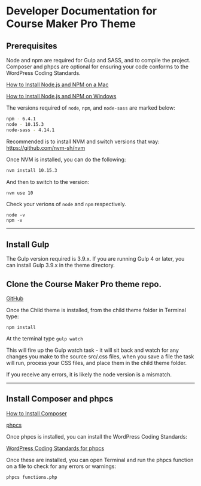 # Developer Documentation for Course Maker Pro Theme

## Prerequisites
Node and npm are required for Gulp and SASS, and to compile the project.
Composer and phpcs are optional for ensuring your code conforms to the WordPress Coding Standards.

[How to Install Node.js and NPM on a Mac](http://blog.teamtreehouse.com/install-node-js-npm-mac)

[How to Install Node.js and NPM on Windows](http://blog.teamtreehouse.com/install-node-js-npm-windows)

The versions required of ```node```, ```npm```, and ```node-sass``` are marked below:

```bash
npm - 6.4.1
node - 10.15.3
node-sass - 4.14.1
```

Recommended is to install NVM and switch versions that way: https://github.com/nvm-sh/nvm

Once NVM is installed, you can do the following:

```bash
nvm install 10.15.3
```

And then to switch to the version:

```bash
nvm use 10
```

Check your verions of ```node``` and ```npm``` respectively.

```
node -v
npm -v
```

- - - -

## Install Gulp

The Gulp version required is 3.9.x. If you are running Gulp 4 or later, you can install Gulp 3.9.x in the theme directory.

## Clone the Course Maker Pro theme repo.
[GitHub](https://github.com/brandid/course-maker-pro)

Once the Child theme is installed, from the child theme folder in Terminal type:

`npm install`

At the terminal type `gulp watch`

This will fire up the Gulp watch task - it will sit back and watch for any changes you make to the source src/.css files, when you save a file the task will run, process your CSS files, and place them in the child theme folder.

If you receive any errors, it is likely the node version is a mismatch.

- - - -

## Install Composer and phpcs

[How to Install Composer](https://getcomposer.org/download/)

[phpcs](https://github.com/squizlabs/PHP_CodeSniffer)

Once phpcs is installed, you can install the WordPress Coding Standards:

[WordPress Coding Standards for phpcs](https://github.com/WordPress/WordPress-Coding-Standards)

Once these are installed, you can open Terminal and run the phpcs function on a file to check for any errors or warnings:

`phpcs functions.php`
